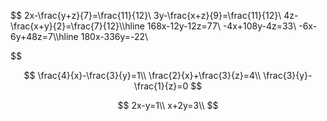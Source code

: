 $$
2x-\frac{y+z}{7}=\frac{11}{12}\\
3y-\frac{x+z}{9}=\frac{11}{12}\\
4z-\frac{x+y}{2}=\frac{7}{12}\\\hline
168x-12y-12z=77\\
-4x+108y-4z=33\\
-6x-6y+48z=7\\\hline
180x-336y=-22\\

$$

$$
\frac{4}{x}-\frac{3}{y}=1\\
\frac{2}{x}+\frac{3}{z}=4\\
\frac{3}{y}-\frac{1}{z}=0
$$

$$
2x-y=1\\
x+2y=3\\
$$


